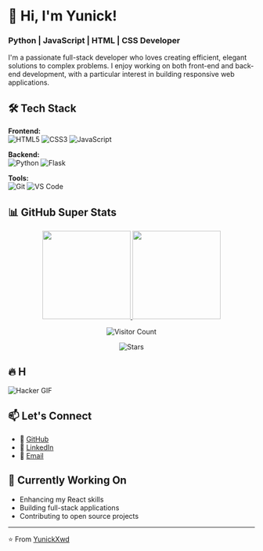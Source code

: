 # 👋 Hi, I'm Yunick!

### Python | JavaScript | HTML | CSS Developer

I'm a passionate full-stack developer who loves creating efficient, elegant solutions to complex problems. I enjoy working on both front-end and back-end development, with a particular interest in building responsive web applications.

## 🛠️ Tech Stack

**Frontend:**  
![HTML5](https://img.shields.io/badge/HTML5-E34F26?style=for-the-badge&logo=html5&logoColor=white)
![CSS3](https://img.shields.io/badge/CSS3-1572B6?style=for-the-badge&logo=css3&logoColor=white)
![JavaScript](https://img.shields.io/badge/JavaScript-F7DF1E?style=for-the-badge&logo=javascript&logoColor=black)

**Backend:**  
![Python](https://img.shields.io/badge/Python-3776AB?style=for-the-badge&logo=python&logoColor=white)
![Flask](https://img.shields.io/badge/Flask-000000?style=for-the-badge&logo=flask&logoColor=white)

**Tools:**  
![Git](https://img.shields.io/badge/Git-F05032?style=for-the-badge&logo=git&logoColor=white)
![VS Code](https://img.shields.io/badge/VS_Code-007ACC?style=for-the-badge&logo=visual-studio-code&logoColor=white)

## 📊 GitHub Super Stats

<div align="center">
  
  <!-- 3D Animated Stats Cards -->
  <a href="https://github.com/YunickXwd">
    <img height="180em" src="https://github-readme-stats.vercel.app/api?username=YunickXwd&show_icons=true&theme=radical&include_all_commits=true&count_private=true&hide_border=true&bg_color=000000&border_radius=20" />
    <img height="180em" src="https://github-readme-stats.vercel.app/api/top-langs/?username=YunickXwd&layout=compact&theme=radical&hide_border=true&bg_color=000000&border_radius=20" />
  </a>

  ![Visitor Count](https://komarev.com/ghpvc/?username=YunickXwd&style=for-the-badge&color=red&label=VISITORS&animation=spin)
  
  ![Stars](https://img.shields.io/github/stars/YunickXwd?color=gold&style=for-the-badge&label=STARS)

</div>

## 🔥 H

![Hacker GIF](https://share.google/WgHO0plAQ28Nbjpet)

## 📫 Let's Connect

- 🔗 [GitHub](https://github.com/YunickXwd)
- 💼 [LinkedIn](YunickXwd)
- 📧 [Email](yunickxwd@gmail.com) 

## 🎯 Currently Working On

- Enhancing my React skills
- Building full-stack applications
- Contributing to open source projects

---

⭐️ From [YunickXwd](https://github.com/YunickXwd)
